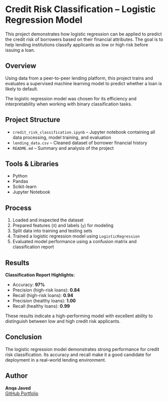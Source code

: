 # Credit Risk Classification – Logistic Regression Model

This project demonstrates how logistic regression can be applied to predict the credit risk of borrowers based on their financial attributes. The goal is to help lending institutions classify applicants as low or high risk before issuing a loan.

## Overview

Using data from a peer-to-peer lending platform, this project trains and evaluates a supervised machine learning model to predict whether a loan is likely to default.

The logistic regression model was chosen for its efficiency and interpretability when working with binary classification tasks.

## Project Structure

- `credit_risk_classification.ipynb` – Jupyter notebook containing all data processing, model training, and evaluation
- `lending_data.csv` – Cleaned dataset of borrower financial history
- `README.md` – Summary and analysis of the project

## Tools & Libraries

- Python  
- Pandas  
- Scikit-learn  
- Jupyter Notebook  

## Process

1. Loaded and inspected the dataset
2. Prepared features (`X`) and labels (`y`) for modeling
3. Split data into training and testing sets
4. Trained a logistic regression model using `LogisticRegression`
5. Evaluated model performance using a confusion matrix and classification report

## Results

**Classification Report Highlights:**

- Accuracy: **97%**
- Precision (high-risk loans): **0.84**
- Recall (high-risk loans): **0.94**
- Precision (healthy loans): **1.00**
- Recall (healthy loans): **0.99**

These results indicate a high-performing model with excellent ability to distinguish between low and high credit risk applicants.

## Conclusion

The logistic regression model demonstrates strong performance for credit risk classification. Its accuracy and recall make it a good candidate for deployment in a real-world lending environment.

## Author

**Anqa Javed**  
[GitHub Portfolio](https://github.com/AnqaJaved)
